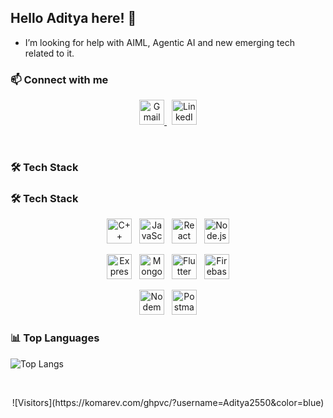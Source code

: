 ## Hello Aditya here! 👋

<!--
**Aditya2550/Aditya2550** is a ✨ _special_ ✨ repository because its `README.md` (this file) appears on your GitHub profile.

Here are some ideas to get you started:

-> 🔭 I’m currently working on ...
- 🌱 I’m currently learning ...
- 👯 I’m looking to collaborate on ...
- 🤔 I’m looking for help with AI 
- 💬 Ask me about ...
- 📫 How to reach me: ...
- 😄 Pronouns: ...
- ⚡ Fun fact: ...
-->
- I’m looking for help with AIML, Agentic AI and new emerging tech related to it.

### 📫 Connect with me

<p align="center">
  <a href="mailto:adidev2550@gmail.com">
    <img src="https://skillicons.dev/icons?i=gmail" width="40" height="40" alt="Gmail"/>
  </a> &nbsp;
  <a href="https://www.linkedin.com/in/aditya-valsangkar-303b14314/">
    <img src="https://cdn.jsdelivr.net/gh/devicons/devicon/icons/linkedin/linkedin-original.svg" width="40" height="40" alt="LinkedIn"/>
  </a>
</p>

<br>

### 🛠 Tech Stack

### 🛠 Tech Stack

<!-- Top Row -->
<p align="center">
  <img src="https://cdn.jsdelivr.net/gh/devicons/devicon/icons/cplusplus/cplusplus-original.svg" width="40" height="40" alt="C++"/> &nbsp;
  <img src="https://cdn.jsdelivr.net/gh/devicons/devicon/icons/javascript/javascript-original.svg" width="40" height="40" alt="JavaScript"/> &nbsp;
  <img src="https://cdn.jsdelivr.net/gh/devicons/devicon/icons/react/react-original.svg" width="40" height="40" alt="React"/> &nbsp;
  <img src="https://cdn.jsdelivr.net/gh/devicons/devicon/icons/nodejs/nodejs-original.svg" width="40" height="40" alt="Node.js"/>
</p>

<!-- Middle Row -->
<p align="center">
  <img src="https://cdn.jsdelivr.net/gh/devicons/devicon/icons/express/express-original.svg" width="40" height="40" alt="Express"/> &nbsp;
  <img src="https://cdn.jsdelivr.net/gh/devicons/devicon/icons/mongodb/mongodb-original.svg" width="40" height="40" alt="MongoDB"/> &nbsp;
  <img src="https://cdn.jsdelivr.net/gh/devicons/devicon/icons/flutter/flutter-original.svg" width="40" height="40" alt="Flutter"/> &nbsp;
  <img src="https://cdn.jsdelivr.net/gh/devicons/devicon/icons/firebase/firebase-plain.svg" width="40" height="40" alt="Firebase"/>
</p>

<!-- Bottom Row -->
<p align="center">
  <img src="https://cdn.jsdelivr.net/gh/devicons/devicon/icons/nodemon/nodemon-original.svg" width="40" height="40" alt="Nodemon"/> &nbsp;
  <img src="https://cdn.jsdelivr.net/gh/devicons/devicon/icons/postman/postman-original.svg" width="40" height="40" alt="Postman"/>
</p>


### 📊 Top Languages

![Top Langs](https://github-readme-stats.vercel.app/api/top-langs/?username=Aditya2550&layout=compact&theme=radical)

<br>

<p align="center">
  ![Visitors](https://komarev.com/ghpvc/?username=Aditya2550&color=blue)
</p>
